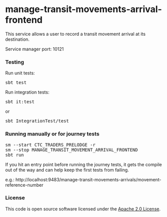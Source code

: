 
# manage-transit-movements-arrival-frontend

This service allows a user to record a transit movement arrival at its destination.

Service manager port: 10121

### Testing

Run unit tests:
<pre>sbt test</pre>  
Run integration tests:  
<pre>sbt it:test</pre>  
or
<pre>sbt IntegrationTest/test</pre>  

### Running manually or for journey tests

<pre>sm --start CTC_TRADERS_PRELODGE -r
sm --stop MANAGE_TRANSIT_MOVEMENT_ARRIVAL_FRONTEND
sbt run
</pre>

If you hit an entry point before running the journey tests, it gets the compile out of the way and can help keep the first tests from failing.  

e.g.: http://localhost:9483/manage-transit-movements-arrivals/movement-reference-number

### License

This code is open source software licensed under the [Apache 2.0 License]("http://www.apache.org/licenses/LICENSE-2.0.html").

